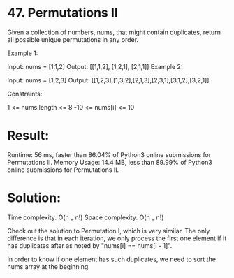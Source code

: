 # 47. Permutations II

Given a collection of numbers, nums, that might contain duplicates, return all possible unique permutations in any order.

 

Example 1:

Input: nums = [1,1,2]
Output:
[[1,1,2],
 [1,2,1],
 [2,1,1]]
Example 2:

Input: nums = [1,2,3]
Output: [[1,2,3],[1,3,2],[2,1,3],[2,3,1],[3,1,2],[3,2,1]]
 

Constraints:

1 <= nums.length <= 8
-10 <= nums[i] <= 10

# Result:

Runtime: 56 ms, faster than 86.04% of Python3 online submissions for Permutations II.
Memory Usage: 14.4 MB, less than 89.99% of Python3 online submissions for Permutations II.

# Solution:

Time complexity: O(n _ n!)
Space complexity: O(n _ n!)

Check out the solution to Permutation I, which is very similar. The only difference is that in each iteration, we only process the first one element if it has duplicates after as noted by "nums[i] == nums[i - 1]". 

In order to know if one element has such duplicates, we need to sort the nums array at the beginning.

